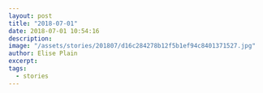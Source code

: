 ```yaml
---
layout: post
title: "2018-07-01"
date: 2018-07-01 10:54:16
description: 
image: "/assets/stories/201807/d16c284278b12f5b1ef94c8401371527.jpg"
author: Elise Plain
excerpt: 
tags: 
  - stories
---
```



<p></p>
